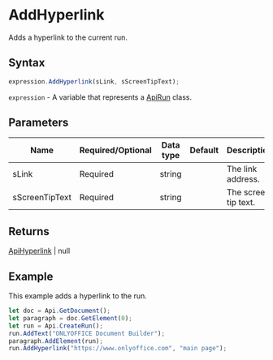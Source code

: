# AddHyperlink

Adds a hyperlink to the current run.

## Syntax

```javascript
expression.AddHyperlink(sLink, sScreenTipText);
```

`expression` - A variable that represents a [ApiRun](../ApiRun.md) class.

## Parameters

| **Name** | **Required/Optional** | **Data type** | **Default** | **Description** |
| ------------- | ------------- | ------------- | ------------- | ------------- |
| sLink | Required | string |  | The link address. |
| sScreenTipText | Required | string |  | The screen tip text. |

## Returns

[ApiHyperlink](../../ApiHyperlink/ApiHyperlink.md) \| null

## Example

This example adds a hyperlink to the run.

```javascript editor-
let doc = Api.GetDocument();
let paragraph = doc.GetElement(0);
let run = Api.CreateRun();
run.AddText("ONLYOFFICE Document Builder");
paragraph.AddElement(run);
run.AddHyperlink("https://www.onlyoffice.com", "main page");
```
